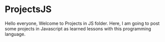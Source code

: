 # ProjectsJS
Hello everyone, 
Welcome to Projects in JS folder. Here, I am going to post some projects in Javascript as learned lessons with this programming language.
